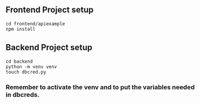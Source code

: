 ## Frontend Project setup
```
cd frontend/apiexample
npm install
```

## Backend Project setup
```
cd backend
python -m venv venv
touch dbcred.py
```
### Remember to activate the venv and to put the variables needed in dbcreds.
